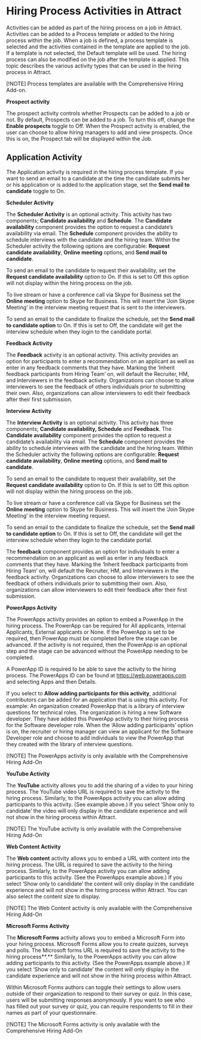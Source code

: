 Hiring Process Activities in Attract
=====================

Activities can be added as part of the hiring process on a job in Attract.
Activities can be added to a Process template or added to the hiring process
within the job. When a job is defined, a process template is selected and the
activities contained in the template are applied to the job. If a template is
not selected, the Default template will be used. The hiring process can also be
modified on the job after the template is applied. This topic describes the
various activity types that can be used in the hiring process in Attract.

[!NOTE] Process templates are available with the Comprehensive Hiring Add-on.

**Prospect activity**

The prospect activity controls whether Prospects can be added to a job or not.
By default, Prospects can be added to a job. To turn this off, change the
**Enable prospects** toggle to Off. When the Prospect activity is enabled, the
user can choose to allow hiring managers to add and view prospects. Once this is
on, the Prospect tab will be displayed within the Job.

**Application Activity**
------------------------

The Application activity is required in the hiring process template. If you want
to send an email to a candidate at the time the candidate submits her or his
application or is added to the application stage, set the **Send mail to
candidate** toggle to On.

**Scheduler Activity**

The **Scheduler Activity** is an optional activity. This activity has two
components; **Candidate availability** and **Schedule**. The **Candidate
availability** component provides the option to request a candidate’s
availability via email. The **Schedule** component provides the ability to
schedule interviews with the candidate and the hiring team. Within the Scheduler
activity the following options are configurable: **Request candidate
availability**, **Online meeting** options, and **Send mail to candidate**.

To send an email to the candidate to request their availability, set the
**Request candidate availability** option to On. If this is set to Off this
option will not display within the hiring process on the job.

To live stream or have a conference call via Skype for Business set the **Online
meeting** option to Skype for Business. This will insert the ‘Join Skype
Meeting’ in the interview meeting request that is sent to the interviewers.

To send an email to the candidate to finalize the schedule, set the **Send mail
to candidate option** to On. If this is set to Off, the candidate will get the
interview schedule when they login to the candidate portal.

**Feedback Activity**

The **Feedback** activity is an optional activity. This activity provides an
option for participants to enter a recommendation on an applicant as well as
enter in any feedback comments that they have. Marking the ‘Inherit feedback
participants from Hiring Team’ on, will default the Recruiter, HM, and
Interviewers in the feedback activity. Organizations can choose to allow
interviewers to see the feedback of others individuals prior to submitting their
own. Also, organizations can allow interviewers to edit their feedback after
their first submission.

**Interview Activity**

The **Interview Activity** is an optional activity. This activity has three
components; **Candidate availability, Schedule** and **Feedback**. The
**Candidate availability** component provides the option to request a
candidate’s availability via email. The **Schedule** component provides the
ability to schedule interviews with the candidate and the hiring team. Within
the Scheduler activity the following options are configurable: **Request
candidate availability**, **Online meeting** options, and **Send mail to
candidate**.

To send an email to the candidate to request their availability, set the
**Request candidate availability** option to On. If this is set to Off this
option will not display within the hiring process on the job.

To live stream or have a conference call via Skype for Business set the **Online
meeting** option to Skype for Business. This will insert the ‘Join Skype
Meeting’ in the interview meeting request.

To send an email to the candidate to finalize the schedule, set the **Send mail
to candidate option** to On. If this is set to Off, the candidate will get the
interview schedule when they login to the candidate portal.

The **feedback** component provides an option for individuals to enter a
recommendation on an applicant as well as enter in any feedback comments that
they have. Marking the ‘Inherit feedback participants from Hiring Team’ on, will
default the Recruiter, HM, and Interviewers in the feedback activity.
Organizations can choose to allow interviewers to see the feedback of others
individuals prior to submitting their own. Also, organizations can allow
interviewers to edit their feedback after their first submission.

**PowerApps Activity**

The PowerApps activity provides an option to embed a PowerApp in the hiring
process. The PowerApp can be required for All applicants, Internal Applicants,
External applicants or None. If the PowerApp is set to be required, then
PowerApp must be completed before the stage can be advanced. If the activity is
not required, then the PowerApp is an optional step and the stage can be
advanced without the PowerApp needing to be completed.

A PowerApp ID is required to be able to save the activity to the hiring process.
The PowerApps ID can be found at <https://web.powerapps.com> and selecting Apps
and then Details.

If you select to **Allow adding participants for this activity**, additional
contributors can be added for an application that is using this activity. For
example: An organization created PowerApp that is a library of interview
questions for technical roles. The organization is hiring a new Software
developer. They have added this PowerApp activity to their hiring process for
the Software developer role. When the ‘Allow adding participants’ option is on,
the recruiter or hiring manager can view an applicant for the Software Developer
role and choose to add individuals to view the PowerApp that they created with
the library of interview questions.


[!NOTE] The PowerApps activity is only available with the Comprehensive Hiring
Add-On

**YouTube Activity**

The **YouTube** activity allows you to add the sharing of a video to your hiring
process. The YouTube video URL is required to save the activity to the hiring
process. Similarly, to the PowerApps activity you can allow adding participants
to this activity. (See example above.) If you select ‘Show only to candidate’
the video will only display in the candidate experience and will not show in the
hiring process within Attract.

[!NOTE] The YouTube activity is only available with the Comprehensive Hiring
Add-On


**Web Content Activity**

The **Web content** activity allows you to embed a URL with content into the
hiring process. The URL is required to save the activity to the hiring process.
Similarly, to the PowerApps activity you can allow adding participants to this
activity. (See the PowerApps example above.) If you select ‘Show only to
candidate’ the content will only display in the candidate experience and will
not show in the hiring process within Attract. You can also select the content
size to display.

[!NOTE] The Web Content activity is only available with the Comprehensive Hiring
Add-On


**Microsoft Forms Activity**

The **Microsoft Forms** activity allows you to embed a Microsoft Form into your
hiring process. Microsoft Forms allow you to create quizzes, surveys and polls.
The Microsoft forms URL is required to save the activity to the hiring
process**.** Similarly, to the PowerApps activity you can allow adding
participants to this activity. (See the PowerApps example above.) If you select
‘Show only to candidate’ the content will only display in the candidate
experience and will not show in the hiring process within Attract.

Within Microsoft Forms authors can toggle their settings to allow users outside
of their organization to respond to their survey or quiz. In this case, users
will be submitting responses anonymously. If you want to see who has filled out
your survey or quiz, you can require respondents to fill in their names as part
of your questionnaire.

[!NOTE] The Microsoft Forms activity is only available with the Comprehensive
Hiring Add-On
